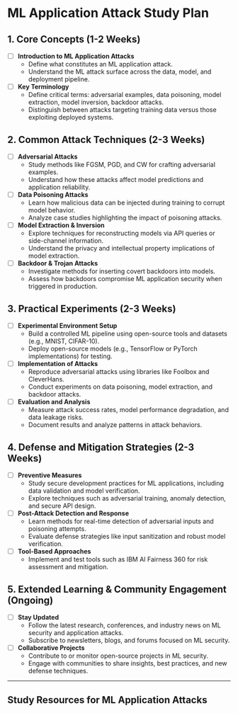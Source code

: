 # ML Application Attack Study Plan

## 1. Core Concepts (1-2 Weeks)
- [ ] **Introduction to ML Application Attacks**
  - Define what constitutes an ML application attack.
  - Understand the ML attack surface across the data, model, and deployment pipeline.
- [ ] **Key Terminology**
  - Define critical terms: adversarial examples, data poisoning, model extraction, model inversion, backdoor attacks.
  - Distinguish between attacks targeting training data versus those exploiting deployed systems.

## 2. Common Attack Techniques (2-3 Weeks)
- [ ] **Adversarial Attacks**
  - Study methods like FGSM, PGD, and CW for crafting adversarial examples.
  - Understand how these attacks affect model predictions and application reliability.
- [ ] **Data Poisoning Attacks**
  - Learn how malicious data can be injected during training to corrupt model behavior.
  - Analyze case studies highlighting the impact of poisoning attacks.
- [ ] **Model Extraction & Inversion**
  - Explore techniques for reconstructing models via API queries or side-channel information.
  - Understand the privacy and intellectual property implications of model extraction.
- [ ] **Backdoor & Trojan Attacks**
  - Investigate methods for inserting covert backdoors into models.
  - Assess how backdoors compromise ML application security when triggered in production.

## 3. Practical Experiments (2-3 Weeks)
- [ ] **Experimental Environment Setup**
  - Build a controlled ML pipeline using open-source tools and datasets (e.g., MNIST, CIFAR-10).
  - Deploy open-source models (e.g., TensorFlow or PyTorch implementations) for testing.
- [ ] **Implementation of Attacks**
  - Reproduce adversarial attacks using libraries like Foolbox and CleverHans.
  - Conduct experiments on data poisoning, model extraction, and backdoor attacks.
- [ ] **Evaluation and Analysis**
  - Measure attack success rates, model performance degradation, and data leakage risks.
  - Document results and analyze patterns in attack behaviors.

## 4. Defense and Mitigation Strategies (2-3 Weeks)
- [ ] **Preventive Measures**
  - Study secure development practices for ML applications, including data validation and model verification.
  - Explore techniques such as adversarial training, anomaly detection, and secure API design.
- [ ] **Post-Attack Detection and Response**
  - Learn methods for real-time detection of adversarial inputs and poisoning attempts.
  - Evaluate defense strategies like input sanitization and robust model verification.
- [ ] **Tool-Based Approaches**
  - Implement and test tools such as IBM AI Fairness 360 for risk assessment and mitigation.

## 5. Extended Learning & Community Engagement (Ongoing)
- [ ] **Stay Updated**
  - Follow the latest research, conferences, and industry news on ML security and application attacks.
  - Subscribe to newsletters, blogs, and forums focused on ML security.
- [ ] **Collaborative Projects**
  - Contribute to or monitor open-source projects in ML security.
  - Engage with communities to share insights, best practices, and new defense techniques.

---

## Study Resources for ML Application Attacks

